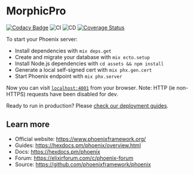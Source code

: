 # MorphicPro

[![Codacy Badge](https://api.codacy.com/project/badge/Grade/931deebcbecb482db6e3aabd6c325df5)](https://app.codacy.com/manual/joshchernoff/morphic.pro?utm_source=github.com&utm_medium=referral&utm_content=joshchernoff/morphic.pro&utm_campaign=Badge_Grade_Dashboard)
![CI](https://github.com/joshchernoff/morphic.pro/workflows/CI/badge.svg) ![CD](https://github.com/joshchernoff/morphic.pro/workflows/CD/badge.svg) [![Coverage Status](https://coveralls.io/repos/github/joshchernoff/morphic.pro/badge.svg?branch=master)](https://coveralls.io/github/joshchernoff/morphic.pro?branch=master)

To start your Phoenix server:

- Install dependencies with `mix deps.get`
- Create and migrate your database with `mix ecto.setup`
- Install Node.js dependencies with `cd assets && npm install`
- Generate a local self-signed cert with `mix phx.gen.cert`
- Start Phoenix endpoint with `mix phx.server`

Now you can visit [`localhost:4001`](https://localhost:4001) from your browser.
Note: HTTP (ie non-HTTPS) requests have been disabled for dev.

Ready to run in production? Please [check our deployment guides](https://hexdocs.pm/phoenix/deployment.html).

## Learn more

- Official website: https://www.phoenixframework.org/
- Guides: https://hexdocs.pm/phoenix/overview.html
- Docs: https://hexdocs.pm/phoenix
- Forum: https://elixirforum.com/c/phoenix-forum
- Source: https://github.com/phoenixframework/phoenix
